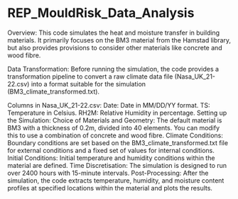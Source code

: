 # REP_MouldRisk_Data_Analysis
Overview:
This code simulates the heat and moisture transfer in building materials. It primarily focuses on the BM3 material from the Hamstad library, but also provides provisions to consider other materials like concrete and wood fibre.

Data Transformation:
Before running the simulation, the code provides a transformation pipeline to convert a raw climate data file (Nasa_UK_21-22.csv) into a format suitable for the simulation (BM3_climate_transformed.txt).

Columns in Nasa_UK_21-22.csv:
Date: Date in MM/DD/YY format.
TS: Temperature in Celsius.
RH2M: Relative Humidity in percentage.
Setting up the Simulation:
Choice of Materials and Geometry: The default material is BM3 with a thickness of 0.2m, divided into 40 elements. You can modify this to use a combination of concrete and wood fibre.
Climate Conditions: Boundary conditions are set based on the BM3_climate_transformed.txt file for external conditions and a fixed set of values for internal conditions.
Initial Conditions: Initial temperature and humidity conditions within the material are defined.
Time Discretisation: The simulation is designed to run over 2400 hours with 15-minute intervals.
Post-Processing:
After the simulation, the code extracts temperature, humidity, and moisture content profiles at specified locations within the material and plots the results.
